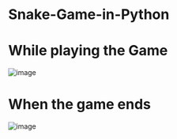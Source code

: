 # Snake-Game-in-Python
# While playing the Game
![image](https://user-images.githubusercontent.com/76903360/188927719-e4433450-e876-44fc-af34-460be6230f2a.png)
# When the game ends

![image](https://user-images.githubusercontent.com/76903360/188928003-44adf964-3e7d-47ac-9576-9f2b1746f42e.png)
